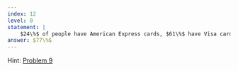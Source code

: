 ```yaml
---
index: 12
level: 0
statement: | 
    $24\%$ of people have American Express cards, $61\%$ have Visa cards, and $8\%$ have both. What percentage of people have at least one of the two cards?
answer: $77\%$
---
```

Hint: [Problem 9](9.html)